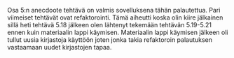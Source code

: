 Osa 5:n anecdoote tehtävä on valmis sovelluksena tähän palautettua. Pari viimeiset tehtävät ovat refaktorointi. Tämä aiheutti koska olin kiire jälkainen sillä heti tehtävä 5.18 jälkeen olen lähtenyt tekemään tehtävän 5.19-5.21 ennen kuin materiaalin lappi käymisen. Materiaalin lappi käymisen jälkeen oli tullut uusia kirjastoja käyttöön joten jonka takia refaktoroin palautuksen vastaamaan uudet kirjastojen tapaa.
